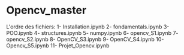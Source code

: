 # Opencv_master
L'ordre des fichiers: 
1- Installation.ipynb
2- fondamentals.ipynb
3- POO.ipynb
4- structures.ipynb
5- numpy.ipynb
6- opencv_S1.ipynb
7- opencv_S2.ipynb
8- OpenCV_S3.ipynb
9- OpenCV_S4.ipynb
10- Opencv_S5.ipynb
11- Projet_Opencv.ipynb
